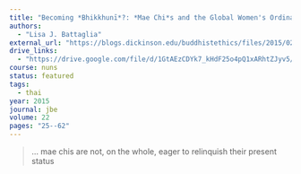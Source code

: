 ```yaml
---
title: "Becoming *Bhikkhunī*?: *Mae Chi*s and the Global Women's Ordination Movement"
authors:
  - "Lisa J. Battaglia"
external_url: "https://blogs.dickinson.edu/buddhistethics/files/2015/02/JBE-Battaglia_final.pdf"
drive_links:
  - "https://drive.google.com/file/d/1GtAEzCDYk7_kHdF25o4pQ1xARhtZJyv5/view?usp=drivesdk"
course: nuns
status: featured
tags:
  - thai
year: 2015
journal: jbe
volume: 22
pages: "25--62"
---
```


> … mae chis are not, on the whole, eager to relinquish their present status
